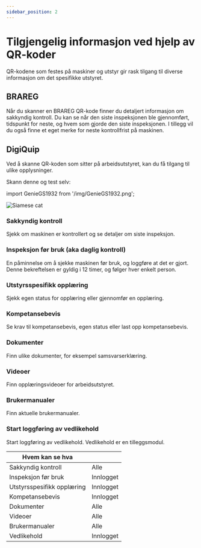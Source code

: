 ```yaml
---
sidebar_position: 2
---
```


# Tilgjengelig informasjon ved hjelp av QR-koder

QR-kodene som festes på maskiner og utstyr gir rask tilgang til diverse informasjon om det spesifikke utstyret.

## BRAREG
Når du skanner en BRAREG QR-kode finner du detaljert informasjon om sakkyndig kontroll. Du kan se når den siste inspeksjonen ble gjennomført, tidspunkt for neste, og hvem som gjorde den siste inspeksjonen. I tillegg vil du også finne et eget merke for neste kontrollfrist på maskinen.

## DigiQuip

Ved å skanne QR-koden som sitter på arbeidsutstyret, kan du få tilgang til ulike opplysninger.

Skann denne og test selv:

import GenieGS1932 from '/img/GenieGS1932.png';

<img src={GenieGS1932} alt="Siamese cat" style={{width:300}} />

### Sakkyndig kontroll
Sjekk om maskinen er kontrollert og se detaljer om siste inspeksjon.

### Inspeksjon før bruk (aka daglig kontroll)
En påminnelse om å sjekke maskinen før bruk, og loggføre at det er gjort. Denne bekreftelsen er gyldig i 12 timer, og følger hver enkelt person.

### Utstyrsspesifikk opplæring
Sjekk egen status for opplæring eller gjennomfør en opplæring.

### Kompetansebevis
Se krav til kompetansebevis, egen status eller last opp kompetansebevis.

### Dokumenter
Finn ulike dokumenter, for eksempel samsvarserklæring.

### Videoer
Finn opplæringsvideoer for arbeidsutstyret.

### Brukermanualer
Finn aktuelle brukermanualer.

### Start loggføring av vedlikehold
Start loggføring av vedlikehold. Vedlikehold er en tilleggsmodul.

 Hvem kan se hva ||
|--------------|--|
|Sakkyndig kontroll|Alle|
|Inspeksjon før bruk|Innlogget|
|Utstyrsspesifikk opplæring|Innlogget|
|Kompetansebevis|Innlogget|
|Dokumenter|Alle|
|Videoer|Alle|
|Brukermanualer|Alle|
|Vedlikehold|Innlogget|